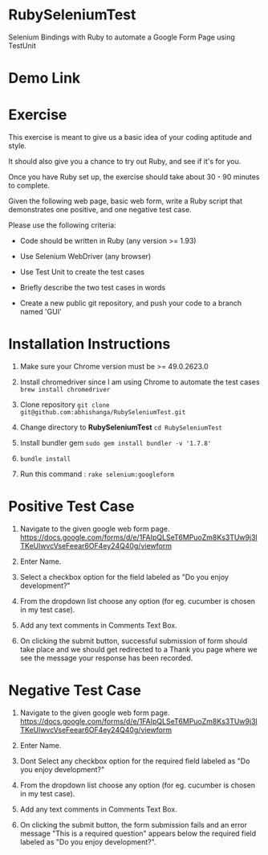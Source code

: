 # RubySeleniumTest
Selenium Bindings with Ruby to automate a Google Form Page using TestUnit

# Demo Link

# Exercise

This exercise is meant to give us a basic idea of your coding aptitude and style.

It should also give you a chance to try out Ruby, and see if it's for you. 

Once you have Ruby set up, the exercise should take about 30 - 90 minutes to complete.

Given the following web page, basic web form, write a Ruby script that demonstrates one positive, and one negative test case. 

Please use the following criteria:

- Code should be written in Ruby (any version >= 1.93)

- Use Selenium WebDriver (any browser)

- Use Test Unit to create the test cases

- Briefly describe the two test cases in words

- Create a new public git repository, and push your code to a branch named 'GUI'

# Installation Instructions
1. Make sure your Chrome version must be >= 49.0.2623.0

2. Install chromedriver since I am using Chrome to automate the test cases ```brew install chromedriver```

3. Clone repository ```git clone git@github.com:abhishanga/RubySeleniumTest.git```

4. Change directory to **RubySeleniumTest** ```cd RubySeleniumTest```

5. Install bundler gem ```sudo gem install bundler -v '1.7.8'```

6. ```bundle install```

7. Run this command : ```rake selenium:googleform```

# Positive Test Case 

1. Navigate to the given google web form page. https://docs.google.com/forms/d/e/1FAIpQLSeT6MPuoZm8Ks3TUw9j3lTKeUlwvcVseFeear6OF4ey24Q40g/viewform

2. Enter Name.

3. Select a checkbox option for the field labeled as "Do you enjoy development?"

4. From the dropdown list choose any option (for eg. cucumber is chosen in my test case).

5. Add any text comments in Comments Text Box.

6. On clicking the submit button, successful submission of form should take place and we should get redirected to a Thank you page where we see the message your response has been recorded.

# Negative Test Case 

1. Navigate to the given google web form page. https://docs.google.com/forms/d/e/1FAIpQLSeT6MPuoZm8Ks3TUw9j3lTKeUlwvcVseFeear6OF4ey24Q40g/viewform

2. Enter Name.

3. Dont Select any checkbox option for the required field labeled as "Do you enjoy development?"

4. From the dropdown list choose any option (for eg. cucumber is chosen in my test case).

5. Add any text comments in Comments Text Box.

6. On clicking the submit button, the form submission fails and an error message "This is a required question" appears below the required  field labeled as "Do you enjoy development?".
